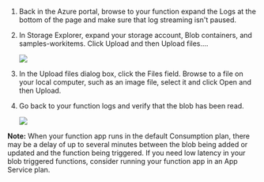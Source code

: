 1. Back in the Azure portal, browse to your function expand the Logs at the bottom of the page and make sure that log streaming isn't paused.

2. In Storage Explorer, expand your storage account, Blob containers, and samples-workitems. Click Upload and then Upload files....

    ![](https://github.com/fenago/katacoda-scenarios/raw/master/azure-functions/azure-functions-trigger-blob/steps/5/1.png)

3. In the Upload files dialog box, click the Files field. Browse to a file on your local computer, such as an image file, select it and click Open and then Upload.

4. Go back to your function logs and verify that the blob has been read.

    ![](https://github.com/fenago/katacoda-scenarios/raw/master/azure-functions/azure-functions-trigger-blob/steps/5/4.png)

**Note:** When your function app runs in the default Consumption plan, there may be a delay of up to several minutes between the blob being added or updated and the function being triggered. If you need low latency in your blob triggered functions, consider running your function app in an App Service plan.